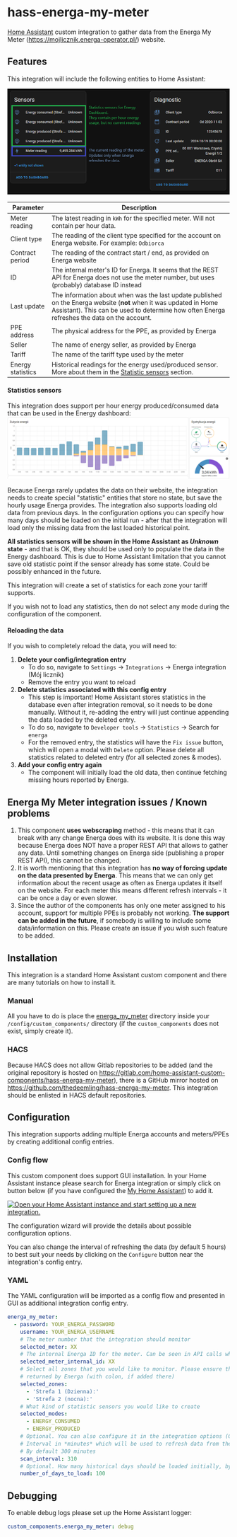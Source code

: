 # hass-energa-my-meter

[Home Assistant](https://www.home-assistant.io/) custom integration to gather data from the
Energa My Meter (https://mojlicznik.energa-operator.pl/) website.

## Features

This integration will include the following entities to Home Assistant:

![Example sensors](docs/images/example-sensors.png)

| Parameter         | Description                                                                                                                                                                                                       |
|-------------------|-------------------------------------------------------------------------------------------------------------------------------------------------------------------------------------------------------------------|
| Meter reading     | The latest reading in `kWh` for the specified meter. Will not contain per hour data.                                                                                                                              |
| Client type       | The reading of the client type specified for the account on Energa website. For example: `Odbiorca`                                                                                                               |
| Contract period   | The reading of the contract start / end, as provided on Energa website                                                                                                                                            |
| ID                | The internal meter's ID for Energa. It seems that the REST API for Energa does not use the meter number, but uses (probably) database ID instead                                                                  |
| Last update       | The information about when was the last update published on the Energa website (**not** when it was updated in Home Assistant). This can be used to determine how often Energa refreshes the data on the account. |
| PPE address       | The physical address for the PPE, as provided by Energa                                                                                                                                                           |
| Seller            | The name of energy seller, as provided by Energa                                                                                                                                                                  |
| Tariff            | The name of the tariff type used by the meter                                                                                                                                                                     |
| Energy statistics | Historical readings for the energy used/produced sensor. More about them in the [Statistic sensors](#statistics-sensors) section.                                                                                 |

#### Statistics sensors

This integration does support per hour energy produced/consumed data that can be used in the Energy dashboard:
![Example statistics data](docs/images/energy-statistics.png)

Because Energa rarely updates the data on their website, the integration needs to create special "statistic" entities
that store no state, but save the hourly usage Energa provides. The integration also supports loading old data from
previous days. In the configuration options you can specify how many days should be loaded on the initial run -
after that the integration will load only the missing data from the last loaded historical point.

**All statistics sensors will be shown in the Home Assistant as _Unknown_ state** - and that is OK, they should be used
only to populate the data in the Energy dashboard. This is due to Home Assistant limitation that you cannot save old
statistic point if the sensor already has some state. Could be possibly enhanced in the future.

This integration will create a set of statistics for each zone your tariff supports.

If you wish not to load any statistics, then do not select any mode during the configuration of the component.

#### Reloading the data

If you wish to completely reload the data, you will need to:

1. **Delete your config/integration entry**
    - To do so, navigate to `Settings` -> `Integrations` -> Energa integration (Mój licznik)
    - Remove the entry you want to reload
2. **Delete statistics associated with this config entry**
    - This step is important! Home Assistant stores statistics in the database even after integration removal,
      so it needs to be done manually. Without it, re-adding the entry will just continue appending the data loaded
      by the deleted entry.
    - To do so, navigate to `Developer tools` -> `Statistics` -> Search for `energa`
    - For the removed entry, the statistics will have the `Fix issue` button, which will open a modal with `Delete`
      option. Please delete all statistics related to deleted entry (for all selected zones & modes).
3. **Add your config entry again**
    - The component will initially load the old data, then continue fetching missing hours reported by Energa.

## Energa My Meter integration issues / Known problems

1. This component **uses webscraping** method - this means that it can break with any change Energa does with its
   website. It is done this way because Energa does NOT have a proper REST API that allows to gather any data.
   Until something changes on Energa side (publishing a proper REST API), this cannot be changed.
2. It is worth mentioning that this integration has **no way of forcing update on the data presented by Energa**. This
   means that we can only get information about the recent usage as often as Energa updates it itself on the website.
   For each meter this means different refresh intervals - it can be once a day or even slower.
3. Since the author of the components has only one meter assigned to his account, support for multiple PPEs is probably
   not working.
   **The support can be added in the future**, if somebody is willing to include some data/information on this.
   Please create an issue if you wish such feature to be added.

## Installation

This integration is a standard Home Assistant custom component and there are many tutorials on how to install it.

### Manual

All you have to do is place the [energa_my_meter](custom_components/energa_my_meter) directory inside your
`/config/custom_components/` directory (if the `custom_components` does not exist, simply create it).

### HACS

Because HACS does not allow Gitlab repositories to be added (and the original repository is hosted on
https://gitlab.com/home-assistant-custom-components/hass-energa-my-meter), there is a GitHub mirror hosted on
https://github.com/thedeemling/hass-energa-my-meter. This integration should be enlisted in HACS default repositories.

## Configuration

This integration supports adding multiple Energa accounts and meters/PPEs by creating additional config entries.

### Config flow

This custom component does support GUI installation. In your Home Assistant instance please search for Energa
integration or simply click on button below
(if you have configured the [My Home Assistant](https://my.home-assistant.io/)) to add it.

[![Open your Home Assistant instance and start setting up a new integration.](https://my.home-assistant.io/badges/config_flow_start.svg)](https://my.home-assistant.io/redirect/config_flow_start/?domain=energa_my_meter)

The configuration wizard will provide the details about possible configuration options.

You can also change the interval of refreshing the data (by default 5 hours) to best suit your needs by clicking on the
`Configure` button near the integration's config entry.

### YAML

The YAML configuration will be imported as a config flow and presented in GUI as additional integration config entry.

```yaml
energa_my_meter:
  - password: YOUR_ENERGA_PASSWORD
    username: YOUR_ENERGA_USERNAME
    # The meter number that the integration should monitor
    selected_meter: XX
    # The internal Energa ID for the meter. Can be seen in API calls when checking the past usage
    selected_meter_internal_id: XX
    # Select all zones that you would like to monitor. Please ensure they will be added exactly as 
    # returned by Energa (with colon, if added there)
    selected_zones:
      - 'Strefa 1 (Dzienna):'
      - 'Strefa 2 (nocna):'
    # What kind of statistic sensors you would like to create
    selected_modes:
      - ENERGY_CONSUMED
      - ENERGY_PRODUCED
    # Optional. You can also configure it in the integration options (GUI)
    # Interval in *minutes* which will be used to refresh data from the Energa website
    # By default 300 minutes
    scan_interval: 310
    # Optional. How many historical days should be loaded initially, by default 10
    number_of_days_to_load: 100
```

## Debugging

To enable debug logs please set up the Home Assistant logger:

```yaml
custom_components.energa_my_meter: debug
```
